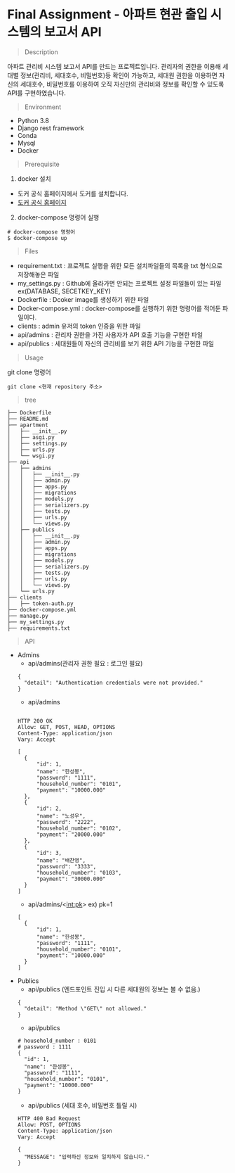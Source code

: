 # Final Assignment - 아파트 현관 출입 시스템의 보고서 API

> Description

<!-- 프로젝트에 대한 간단한 설명을 기술한다. 어떠한 일을 수행하기 위한 프로젝트인지, 어떠한 서비스를 위한 것인지를 작성하면 된다. 너무 길게 작성하기 보단 간결하고 명료하게 작성하는 것이 좋다. 프로젝트의 가치를 전달하는 것도 좋다. -->
아파트 관리비 시스템 보고서 API를 만드는 프로젝트입니다. 
관리자의 권한을 이용해 세대별 정보(관리비, 세대호수, 비밀번호)등 확인이 가능하고, 세대원 권한을 이용하면 자신의 세대호수, 비밀번호를 이용하여 오직 자신만의 관리비와 정보를 확인할 수 있도록 API를 구현하였습니다. 

> Environment
<!-- 실행환경에 대해 작성하면 된다. OS나 컴파일러 혹은 Hardware와 관련된 환경을 작성하면 된다. Multicore 환경에서 돌아가는 프로그램이라면 CPU나 RAM 같은 것들을 작성해도 좋다. -->
- Python 3.8
- Django rest framework
- Conda
- Mysql
- Docker

> Prerequisite

1. docker 설치
- 도커 공식 홈페이지에서 도커를 설치합니다.
- <a href="https://www.docker.com/" target="blank">도커 공식 홈페이지</a>

2. docker-compose 명령어 실행
```
# docker-compose 명령어
$ docker-compose up
```

> Files
- requirement.txt : 프로젝트 실행을 위한 모든 설치파일들의 목록을 txt 형식으로 저장해놓은 파일
- my_settings.py : Github에 올라가면 안되는 프로젝트 설정 파일들이 있는 파일 ex(DATABASE, SECETKEY_KEY)
- Dockerfile : Dcoker image를 생성하기 위한 파일
- Docker-compose.yml : docker-compose를 실행하기 위한 명령어를 적어둔 파일이다.
- clients : admin 유저의 token 인증을 위한 파일
- api/admins : 관리자 권한을 가진 사용자가 API 호출 기능을 구현한 파일
- api/publics : 세대원들이 자신의 관리비를 보기 위한 API 기능을 구현한 파일


> Usage

git clone 명령어

```
git clone <현재 repository 주소>
``` 


> tree
```
├── Dockerfile
├── README.md
├── apartment
│   ├── __init__.py
│   ├── asgi.py
│   ├── settings.py
│   ├── urls.py
│   └── wsgi.py
├── api
│   ├── admins
│   │   ├── __init__.py
│   │   ├── admin.py
│   │   ├── apps.py
│   │   ├── migrations
│   │   ├── models.py
│   │   ├── serializers.py
│   │   ├── tests.py
│   │   ├── urls.py
│   │   └── views.py
│   ├── publics
│   │   ├── __init__.py
│   │   ├── admin.py
│   │   ├── apps.py
│   │   ├── migrations
│   │   ├── models.py
│   │   ├── serializers.py
│   │   ├── tests.py
│   │   ├── urls.py
│   │   └── views.py
│   └── urls.py
├── clients
│   ├── token-auth.py
├── docker-compose.yml
├── manage.py
├── my_settings.py
├── requirements.txt
```

> API

- Admins
  - api/admins(관리자 권한 필요 : 로그인 필요)
  ```
  {
    "detail": "Authentication credentials were not provided."
  }
  ```
  - api/admins
  ```

  HTTP 200 OK
  Allow: GET, POST, HEAD, OPTIONS
  Content-Type: application/json
  Vary: Accept

  [
    {
        "id": 1,
        "name": "한성봉",
        "password": "1111",
        "household_number": "0101",
        "payment": "10000.000"
    },
    {
        "id": 2,
        "name": "노성우",
        "password": "2222",
        "household_number": "0102",
        "payment": "20000.000"
    },
    {
        "id": 3,
        "name": "배찬영",
        "password": "3333",
        "household_number": "0103",
        "payment": "30000.000"
    }
  ]
  ```
  - api/admins/<<int:pk>> ex) pk=1
  ```
  [
    {
        "id": 1,
        "name": "한성봉",
        "password": "1111",
        "household_number": "0101",
        "payment": "10000.000"
    }
  ]
  ```
- Publics
  - api/publics (엔드포인트 진입 시 다른 세대원의 정보는 볼 수 없음.)
  ```
  {
    "detail": "Method \"GET\" not allowed."
  }
  ```
  - api/publics
  ```
  # household_number : 0101
  # password : 1111
  {
    "id": 1,
    "name": "한성봉",
    "password": "1111",
    "household_number": "0101",
    "payment": "10000.000"
  }
  ```
  - api/publics (세대 호수, 비밀번호 틀릴 시)
  ```
  HTTP 400 Bad Request
  Allow: POST, OPTIONS
  Content-Type: application/json
  Vary: Accept

  {
    "MESSAGE": "입력하신 정보와 일치하지 않습니다."
  }
  ```
  
  
